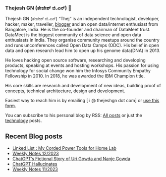### Thejesh GN (ತೇಜೇಶ್ ಜಿ.ಎನ್) 👋

Thejesh GN (ತೇಜೇಶ್ ಜಿ.ಎನ್) “Thej” is an independent technologist, developer, hacker, maker, traveller, [blogger](https://thejeshgn.com/) and an open data/internet enthusiast from Bangalore, India. He is the co-founder and chairman of DataMeet trust. DataMeet is the biggest community of data science and open data enthusiasts in India. They organise community meetups around the country and runs unconferences called Open Data Camps (ODC). His belief in open data and open research lead him to open up his genome data(DNA) in 2013.

He loves hacking open source software, researching and developing products, speaking at events and hosting workshops. His passion for using technology for social change won him the Infosys Community Empathy Fellowship in 2010. In 2018, he was awarded the IBM Champion title.

His core skills are research and development of new ideas, building proof of concepts, technical architecture, design and development.

Easiest way to reach him is by emailing [ i @ thejeshgn dot com] or [use this form](https://thejeshgn.com/contact/).

You can subscribe to his personal blog by RSS: [All posts](https://feeds.thejeshgn.com/thejeshgn) or just the [technology](https://feeds.thejeshgn.com/technology) posts.

## Recent Blog posts
<!-- BLOG-POST-LIST:START -->
- [Linked List : My Corded Power Tools for Home Lab](https://thejeshgn.com/2023/03/30/linked-list-my-corded-power-tools-for-home-lab/)
- [Weekly Notes 12/2023](https://thejeshgn.com/2023/03/24/weekly-notes-12-2023/)
- [ChatGPT’s Fictional Story of Uri Gowda and Nanje Gowda](https://thejeshgn.com/2023/03/20/chatgpts-fictional-story-of-uri-gowda-and-nanje-gowda/)
- [ChatGPT Hallucinates](https://thejeshgn.com/2023/03/18/chapgpt-hallucinates/)
- [Weekly Notes 11/2023](https://thejeshgn.com/2023/03/17/weekly-notes-11-2023/)
<!-- BLOG-POST-LIST:END -->
